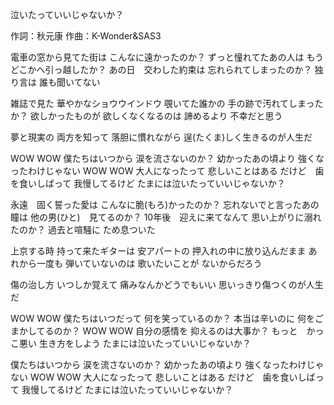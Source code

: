 泣いたっていいじゃないか？

作詞：秋元康
作曲：K-Wonder&SAS3

電車の窓から見てた街は
こんなに遠かったのか？
ずっと憧れてたあの人は
もうどこかへ引っ越したか？
あの日　交わした約束は
忘れられてしまったのか？
独り言は
誰も聞いてない

雑誌で見た
華やかなショウウインドウ
覗いてた誰かの
手の跡で汚れてしまったか？
欲しかったものが
欲しくなくなるのは
諦めるより
不幸だと思う

夢と現実の
両方を知って
落胆に慣れながら
逞(たくま)しく生きるのが人生だ

WOW WOW
僕たちはいつから
涙を流さないのか？
幼かったあの頃より
強くなったわけじゃない
WOW WOW
大人になったって
悲しいことはある
だけど　歯を食いしばって
我慢してるけど
たまには泣いたっていいじゃないか？

永遠　固く誓った愛は
こんなに脆(もろ)かったのか？
忘れないでと言ったあの瞳は
他の男(ひと)　見てるのか？
10年後　迎えに来てなんて
思い上がりに溺れたのか？
過去と喧騒に
ため息ついた

上京する時
持って来たギターは
安アパートの
押入れの中に放り込んだまま
あれから一度も
弾いていないのは
歌いたいことが
ないからだろう

傷の治し方
いつしか覚えて
痛みなんかどうでもいい
思いっきり傷つくのが人生だ

WOW WOW
僕たちはいつだって
何を笑っているのか？
本当は辛いのに
何をごまかしてるのか？
WOW WOW
自分の感情を
抑えるのは大事か？
もっと　かっこ悪い
生き方をしよう
たまには泣いたっていいじゃないか？

僕たちはいつから
涙を流さないのか？
幼かったあの頃より
強くなったわけじゃない
WOW WOW
大人になったって
悲しいことはある
だけど　歯を食いしばって
我慢してるけど
たまには泣いたっていいじゃないか？